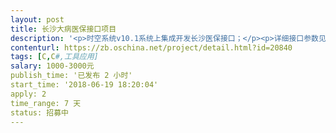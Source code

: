 ```yaml
---                
layout: post       
title: 长沙大病医保接口项目           
description: '<p>时空系统v10.1系统上集成开发长沙医保接口；</p><p>详细接口参数见附件！</p>'     
contenturl: https://zb.oschina.net/project/detail.html?id=20840      
tags: [C,C#,工具应用]            
salary: 1000-3000元          
publish_time: '已发布 2 小时'         
start_time: '2018-06-19 18:20:04'           
apply: 2                   
time_range: 7 天              
status: 招募中                  
---                 
```

